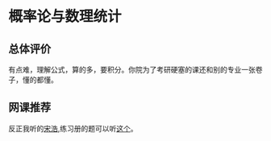 # 概率论与数理统计
## 总体评价
有点难，理解公式，算的多，要积分。你院为了考研硬塞的课还和别的专业一张卷子，懂的都懂。
## 网课推荐
反正我听的[宋浩](https://www.bilibili.com/video/BV1ot411y7mU/?spm_id_from=333.337.search-card.all.click&vd_source=9d4d259c1061831bd0c326eca2e3ebb4),练习册的题可以听[这个](https://space.bilibili.com/414621270/channel/seriesdetail?sid=390599)。
